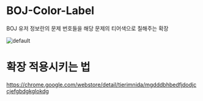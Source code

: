 # BOJ-Color-Label

BOJ 유저 정보란의 문제 번호들을 해당 문제의 티어색으로 칠해주는 확장

![default]([https://cdn.discordapp.com/attachments/750756917869150242/861564443439005696/2021-07-05_8.09.26.png](https://lh3.googleusercontent.com/zpIB6SvvsKmL3aTyuKC-MHlAjvNEncnaH3rba9HVl-3ftArERboNgYqEBaT_vQgenOoHi1zjZfWXgG5LPiAmd3SoRA=s1280-w1280-h800))

# 확장 적용시키는 법

https://chrome.google.com/webstore/detail/tierimnida/mgdddbhbedfjdodjccjefgbdgkglokdg
